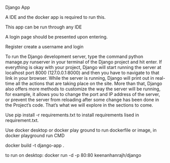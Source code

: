Django App

A IDE and the docker app is required to run this.

This app can be run through any IDE

A login page should be presented upon entering.

Register create a username and login

To run the Django development server, type the command python manage.py runserver in your terminal of the Django project and hit enter. If everything is okay with your project, Django will start running the server at localhost port 8000 (127.0.0.1:8000) and then you have to navigate to that link in your browser. While the server is running, Django will print out in real-time all the actions that are taking place on the site. More than that, Django also offers more methods to customize the way the server will be running, for example, it allows you to change the port and IP address of the server, or prevent the server from reloading after some change has been done in the Project’s code. That’s what we will explore in the sections to come.

Use pip install -r requirements.txt to install requirements lised in requirement.txt.

Use docker desktop or docker play ground to run dockerfile or image, in docker playground run CMD

docker build -t django-app .


to run on desktop: docker run -d -p 80:80 keenanhanrajh/django

